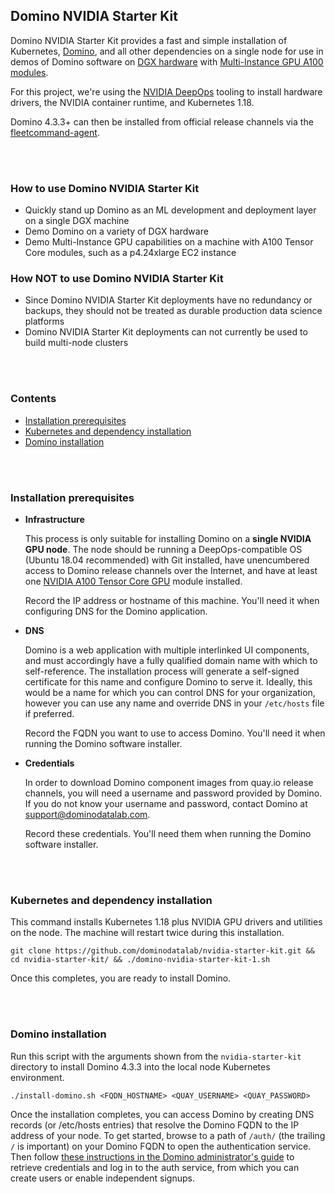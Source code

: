 ## Domino NVIDIA Starter Kit

Domino NVIDIA Starter Kit provides a fast and simple installation of Kubernetes, [Domino](https://www.dominodatalab.com/), and all other dependencies on a single node for
use in demos of Domino software on [DGX hardware](https://www.nvidia.com/en-us/data-center/dgx-systems/) with [Multi-Instance GPU A100 modules](https://www.nvidia.com/en-us/technologies/multi-instance-gpu/).

For this project, we're using the [NVIDIA DeepOps](https://github.com/NVIDIA/deepops) tooling to install hardware
drivers, the NVIDIA container runtime, and Kubernetes 1.18.

Domino 4.3.3+ can then be installed from official release channels via the [fleetcommand-agent](https://admin.dominodatalab.com/en/4.3.2/installation/install.html).

<br />
<br />

### How to use Domino NVIDIA Starter Kit

- Quickly stand up Domino as an ML development and deployment layer on a single DGX machine
- Demo Domino on a variety of DGX hardware
- Demo Multi-Instance GPU capabilities on a machine with A100 Tensor Core modules, such as a p4.24xlarge EC2 instance

### How NOT to use Domino NVIDIA Starter Kit

- Since Domino NVIDIA Starter Kit deployments have no redundancy or backups, they should not be treated as durable production data science platforms
- Domino NVIDIA Starter Kit deployments can not currently be used to build multi-node clusters

<br />
<br />


### Contents

* [Installation prerequisites](#installation-prerequisites)
* [Kubernetes and dependency installation](#kubernetes-and-dependency-installation)
* [Domino installation](#domino-installation)

<br />
<br />


### Installation prerequisites

- **Infrastructure**

  This process is only suitable for installing Domino on a **single NVIDIA GPU node**. The node should be running a
  DeepOps-compatible OS (Ubuntu 18.04 recommended) with Git installed, have unencumbered access to Domino release
  channels over the Internet, and have at least one
  [NVIDIA A100 Tensor Core GPU](https://www.nvidia.com/en-us/data-center/a100/) module installed.

  Record the IP address or hostname of this machine. You'll need it when configuring DNS for the Domino application.

- **DNS**

  Domino is a web application with multiple interlinked UI components, and must accordingly have a fully qualified domain
  name with which to self-reference. The installation process will generate a self-signed certificate for this name and
  configure Domino to serve it. Ideally, this would be a name for which you can control DNS for your organization,
  however you can use any name and override DNS in your `/etc/hosts` file if preferred.

  Record the FQDN you want to use to access Domino. You'll need it when running the Domino software installer.

- **Credentials**

  In order to download Domino component images from quay.io release channels, you will need a username and password
  provided by Domino. If you do not know your username and password, contact Domino at support@dominodatalab.com.

  Record these credentials. You'll need them when running the Domino software installer.




<br />
<br />


### Kubernetes and dependency installation

This command installs Kubernetes 1.18 plus NVIDIA GPU drivers and utilities on the node. The machine will restart twice during this installation.

`git clone https://github.com/dominodatalab/nvidia-starter-kit.git && cd nvidia-starter-kit/ && ./domino-nvidia-starter-kit-1.sh`

Once this completes, you are ready to install Domino.


<br />
<br />


### Domino installation

Run this script with the arguments shown from the `nvidia-starter-kit` directory to install Domino 4.3.3 into the local node Kubernetes environment.

`./install-domino.sh <FQDN_HOSTNAME> <QUAY_USERNAME> <QUAY_PASSWORD>`

Once the installation completes, you can access Domino by creating DNS records (or /etc/hosts entries) that
resolve the Domino FQDN to the IP address of your node. To get started, browse to a path of `/auth/`
(the trailing `/` is important) on your Domino FQDN to open the authentication service. Then follow
[these instructions in the Domino administrator's guide](https://admin.dominodatalab.com/en/4.3.2/keycloak.html) to
retrieve credentials and log in to the auth service, from which you can create users or enable independent signups.
